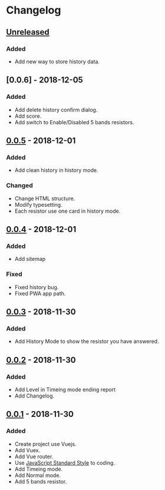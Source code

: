 # Changelog

## [Unreleased]
### Added
- Add new way to store history data.

## [0.0.6] - 2018-12-05
### Added
- Add delete history confirm dialog.
- Add score.
- Add switch to Enable/Disabled 5 bands resistors.

## [0.0.5] - 2018-12-01
### Added
- Add clean history in history mode.
### Changed
- Change HTML structure.
- Modify typesetting.
- Each resistor use one card in history mode.

## [0.0.4] - 2018-12-01
### Added
- Add sitemap
### Fixed
- Fixed history bug.
- Fixed PWA app path.

## [0.0.3] - 2018-11-30
### Added
- Add History Mode to show the resistor you have answered.

## [0.0.2] - 2018-11-30
### Added
- Add Level in Timeing mode ending report
- Add Changelog.

## [0.0.1] - 2018-11-30
### Added
- Create project use Vuejs.
- Add Vuex.
- Add Vue router.
- Use [JavaScript Standard Style](https://github.com/standard/standard) to coding.
- Add Timeing mode.
- Add Normal mode.
- Add 5 bands resistor.

[Unreleased]: https://github.com/wilicw/resicolor/tree/develop
[0.0.1]: https://github.com/wilicw/resicolor/releases/tag/v0.0.1
[0.0.2]: https://github.com/wilicw/resicolor/releases/tag/v0.0.2
[0.0.3]: https://github.com/wilicw/resicolor/releases/tag/v0.0.3
[0.0.4]: https://github.com/wilicw/resicolor/releases/tag/v0.0.4
[0.0.5]: https://github.com/wilicw/resicolor/releases/tag/v0.0.5
